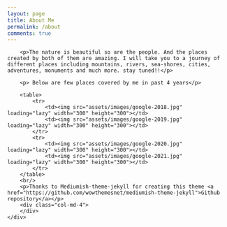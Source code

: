 ```yaml
---
layout: page
title: About Me
permalink: /about
comments: true
---
```


<div class="row justify-content-between">
    <div class="col-md-8 pr-5">

        <p>The nature is beautiful so are the people. And the places created by both of them are amazing. I will take you to a journey of different places including mountains, rivers, sea-shores, cities, adventures, monuments and much more. stay tuned!!</p>
        
        <p> Below are few places covered by me in past 4 years</p>

        <table>
            <tr>
                <td><img src="assets/images/google-2018.jpg" loading="lazy" width="300" height="300"></td>
                <td><img src="assets/images/google-2019.jpg" loading="lazy" width="300" height="300"></td>
            </tr>
            <tr>
                <td><img src="assets/images/google-2020.jpg" loading="lazy" width="300" height="300"></td>
                <td><img src="assets/images/google-2021.jpg" loading="lazy" width="300" height="300"></td>
            </tr>
        </table>
        <br/>
        <p>Thanks to Mediumish-theme-jekyll for creating this theme <a href="https://github.com/wowthemesnet/mediumish-theme-jekyll">Github repository</a></p>
        <div class="col-md-4">
        </div>
    </div>
</div>
